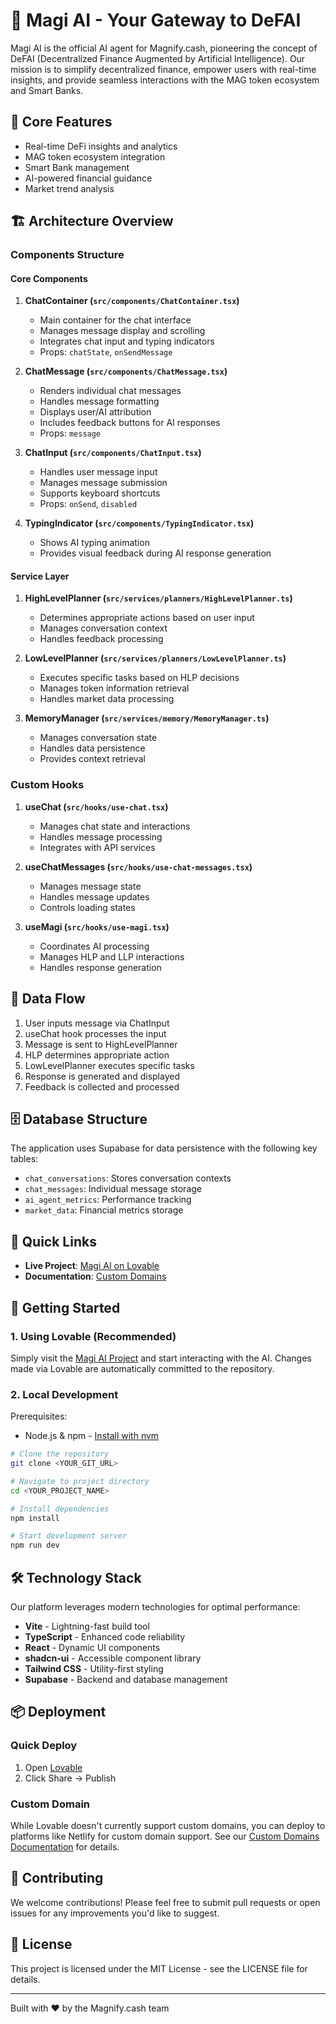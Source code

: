 # 🌟 Magi AI - Your Gateway to DeFAI

Magi AI is the official AI agent for Magnify.cash, pioneering the concept of DeFAI (Decentralized Finance Augmented by Artificial Intelligence). Our mission is to simplify decentralized finance, empower users with real-time insights, and provide seamless interactions with the MAG token ecosystem and Smart Banks.

## 🎯 Core Features

- Real-time DeFi insights and analytics
- MAG token ecosystem integration
- Smart Bank management
- AI-powered financial guidance
- Market trend analysis

## 🏗 Architecture Overview

### Components Structure

#### Core Components

1. **ChatContainer (`src/components/ChatContainer.tsx`)**
   - Main container for the chat interface
   - Manages message display and scrolling
   - Integrates chat input and typing indicators
   - Props: `chatState`, `onSendMessage`

2. **ChatMessage (`src/components/ChatMessage.tsx`)**
   - Renders individual chat messages
   - Handles message formatting
   - Displays user/AI attribution
   - Includes feedback buttons for AI responses
   - Props: `message`

3. **ChatInput (`src/components/ChatInput.tsx`)**
   - Handles user message input
   - Manages message submission
   - Supports keyboard shortcuts
   - Props: `onSend`, `disabled`

4. **TypingIndicator (`src/components/TypingIndicator.tsx`)**
   - Shows AI typing animation
   - Provides visual feedback during AI response generation

#### Service Layer

1. **HighLevelPlanner (`src/services/planners/HighLevelPlanner.ts`)**
   - Determines appropriate actions based on user input
   - Manages conversation context
   - Handles feedback processing

2. **LowLevelPlanner (`src/services/planners/LowLevelPlanner.ts`)**
   - Executes specific tasks based on HLP decisions
   - Manages token information retrieval
   - Handles market data processing

3. **MemoryManager (`src/services/memory/MemoryManager.ts`)**
   - Manages conversation state
   - Handles data persistence
   - Provides context retrieval

### Custom Hooks

1. **useChat (`src/hooks/use-chat.tsx`)**
   - Manages chat state and interactions
   - Handles message processing
   - Integrates with API services

2. **useChatMessages (`src/hooks/use-chat-messages.tsx`)**
   - Manages message state
   - Handles message updates
   - Controls loading states

3. **useMagi (`src/hooks/use-magi.tsx`)**
   - Coordinates AI processing
   - Manages HLP and LLP interactions
   - Handles response generation

## 🔄 Data Flow

1. User inputs message via ChatInput
2. useChat hook processes the input
3. Message is sent to HighLevelPlanner
4. HLP determines appropriate action
5. LowLevelPlanner executes specific tasks
6. Response is generated and displayed
7. Feedback is collected and processed

## 🗄️ Database Structure

The application uses Supabase for data persistence with the following key tables:
- `chat_conversations`: Stores conversation contexts
- `chat_messages`: Individual message storage
- `ai_agent_metrics`: Performance tracking
- `market_data`: Financial metrics storage

## 🔗 Quick Links

- **Live Project**: [Magi AI on Lovable](https://lovable.dev/projects/32bcb589-0e15-42c0-b72a-cfbb05f87477)
- **Documentation**: [Custom Domains](https://docs.lovable.dev/tips-tricks/custom-domain/)

## 🚀 Getting Started

### 1. Using Lovable (Recommended)

Simply visit the [Magi AI Project](https://lovable.dev/projects/32bcb589-0e15-42c0-b72a-cfbb05f87477) and start interacting with the AI. Changes made via Lovable are automatically committed to the repository.

### 2. Local Development

Prerequisites:
- Node.js & npm - [Install with nvm](https://github.com/nvm-sh/nvm#installing-and-updating)

```bash
# Clone the repository
git clone <YOUR_GIT_URL>

# Navigate to project directory
cd <YOUR_PROJECT_NAME>

# Install dependencies
npm install

# Start development server
npm run dev
```

## 🛠 Technology Stack

Our platform leverages modern technologies for optimal performance:

- **Vite** - Lightning-fast build tool
- **TypeScript** - Enhanced code reliability
- **React** - Dynamic UI components
- **shadcn-ui** - Accessible component library
- **Tailwind CSS** - Utility-first styling
- **Supabase** - Backend and database management

## 📦 Deployment

### Quick Deploy
1. Open [Lovable](https://lovable.dev/projects/32bcb589-0e15-42c0-b72a-cfbb05f87477)
2. Click Share → Publish

### Custom Domain
While Lovable doesn't currently support custom domains, you can deploy to platforms like Netlify for custom domain support. See our [Custom Domains Documentation](https://docs.lovable.dev/tips-tricks/custom-domain/) for details.

## 🤝 Contributing

We welcome contributions! Please feel free to submit pull requests or open issues for any improvements you'd like to suggest.

## 📄 License

This project is licensed under the MIT License - see the LICENSE file for details.

---

Built with ❤️ by the Magnify.cash team